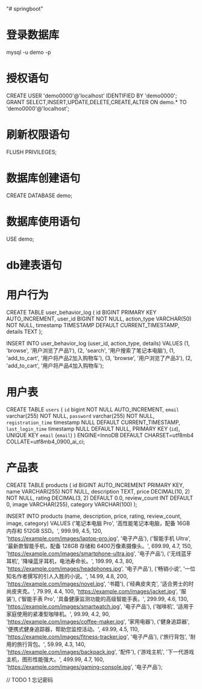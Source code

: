 "# springboot" 

#  登录数据库
mysql -u demo -p

# 授权语句
CREATE USER 'demo0000'@'localhost' IDENTIFIED BY 'demo0000';
GRANT SELECT,INSERT,UPDATE,DELETE,CREATE,ALTER ON demo.* TO 'demo0000'@'localhost';

# 刷新权限语句
FLUSH PRIVILEGES;

# 数据库创建语句
CREATE DATABASE demo;

# 数据库使用语句
USE demo;

# db建表语句
# 用户行为
CREATE TABLE user_behavior_log (
    id BIGINT PRIMARY KEY AUTO_INCREMENT,
    user_id BIGINT NOT NULL,
    action_type VARCHAR(50) NOT NULL,
    timestamp TIMESTAMP DEFAULT CURRENT_TIMESTAMP,
    details TEXT
);

INSERT INTO user_behavior_log (user_id, action_type, details) VALUES
(1, 'browse', '用户浏览了产品1'),
(2, 'search', '用户搜索了笔记本电脑'),
(1, 'add_to_cart', '用户将产品2加入购物车'),
(3, 'browse', '用户浏览了产品3'),
(2, 'add_to_cart', '用户将产品4加入购物车');


# 用户表
CREATE TABLE `users` (
  `id` bigint NOT NULL AUTO_INCREMENT,
  `email` varchar(255) NOT NULL,
  `password` varchar(255) NOT NULL,
  `registration_time` timestamp NULL DEFAULT CURRENT_TIMESTAMP,
  `last_login_time` timestamp NULL DEFAULT NULL,
  PRIMARY KEY (`id`),
  UNIQUE KEY `email` (`email`)
) ENGINE=InnoDB DEFAULT CHARSET=utf8mb4 COLLATE=utf8mb4_0900_ai_ci;

# 产品表
CREATE TABLE products (
    id BIGINT AUTO_INCREMENT PRIMARY KEY,
    name VARCHAR(255) NOT NULL,
    description TEXT,
    price DECIMAL(10, 2) NOT NULL,
    rating DECIMAL(3, 2) DEFAULT 0.0,
    review_count INT DEFAULT 0,
    image VARCHAR(255),
    category VARCHAR(100)
);

INSERT INTO products (name, description, price, rating, review_count, image, category) VALUES
('笔记本电脑 Pro', '高性能笔记本电脑，配备 16GB 内存和 512GB SSD。', 999.99, 4.5, 120, 'https://example.com/images/laptop-pro.jpg', '电子产品'),
('智能手机 Ultra', '最新款智能手机，配备 128GB 存储和 6400万像素摄像头。', 699.99, 4.7, 150, 'https://example.com/images/smartphone-ultra.jpg', '电子产品'),
('无线蓝牙耳机', '降噪蓝牙耳机，电池寿命长。', 199.99, 4.3, 80, 'https://example.com/images/headphones.jpg', '电子产品'),
('畅销小说', '一位知名作者撰写的引人入胜的小说。', 14.99, 4.8, 200, 'https://example.com/images/novel.jpg', '书籍'),
('经典皮夹克', '适合男士的时尚皮夹克。', 79.99, 4.4, 100, 'https://example.com/images/jacket.jpg', '服装'),
('智能手表 Pro', '具备健康监测功能的高级智能手表。', 299.99, 4.6, 130, 'https://example.com/images/smartwatch.jpg', '电子产品'),
('咖啡机', '适用于家庭使用的紧凑型咖啡机。', 99.99, 4.2, 90, 'https://example.com/images/coffee-maker.jpg', '家用电器'),
('健身追踪器', '便携式健身追踪器，帮助您监控活动。', 49.99, 4.5, 110, 'https://example.com/images/fitness-tracker.jpg', '电子产品'),
('旅行背包', '耐用的旅行背包。', 59.99, 4.3, 140, 'https://example.com/images/backpack.jpg', '配件'),
('游戏主机', '下一代游戏主机，图形性能强大。', 499.99, 4.7, 160, 'https://example.com/images/gaming-console.jpg', '电子产品');

// TODO
1 忘记密码
